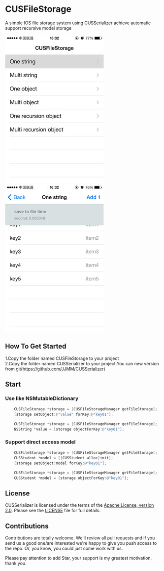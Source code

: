 CUSFileStorage
==============

A simple IOS file storage system using CUSSerializer achieve automatic support recursive model storage

![image](https://github.com/JJMM/CUSResources/raw/master/CUSFileStorage1.jpg)<br>
![image](https://github.com/JJMM/CUSResources/raw/master/CUSFileStorage2.jpg)
## How To Get Started
1.Copy the folder named CUSFileStorage to your project<br>
2.Copy the folder named CUSSerializer to your project.You can new version from git(https://github.com/JJMM/CUSSerializer)

## Start
### Use like NSMutableDictionary
```objective-c
    CUSFileStorage *storage = [CUSFileStorageManager getFileStorage];
    [storage setObject:@"value" forKey:@"key01"];
```
```objective-c
    CUSFileStorage *storage = [CUSFileStorageManager getFileStorage];
    NSString *value = [storage objectForKey:@"key01"];
```
### Support direct access model
```objective-c
    CUSFileStorage *storage = [CUSFileStorageManager getFileStorage];
    CUSStudent *model = [[CUSStudent alloc]init];
    [storage setObject:model forKey:@"key01"];
```
```objective-c
    CUSFileStorage *storage = [CUSFileStorageManager getFileStorage];
    CUSStudent *model = [storage objectForKey:@"key01"];
```

## License
CUSSerializer is licensed under the terms of the [Apache License, version 2.0](http://www.apache.org/licenses/LICENSE-2.0.html). Please see the [LICENSE](LICENSE) file for full details.

## Contributions

Contributions are totally welcome. We'll review all pull requests and if you send us a good one/are interested we're happy to give you push access to the repo. Or, you know, you could just come work with us.<br>

Please pay attention to add Star, your support is my greatest motivation, thank you.
